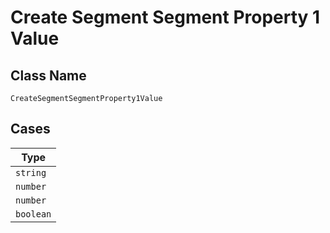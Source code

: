 
# Create Segment Segment Property 1 Value

## Class Name

`CreateSegmentSegmentProperty1Value`

## Cases

| Type |
|  --- |
| `string` |
| `number` |
| `number` |
| `boolean` |

